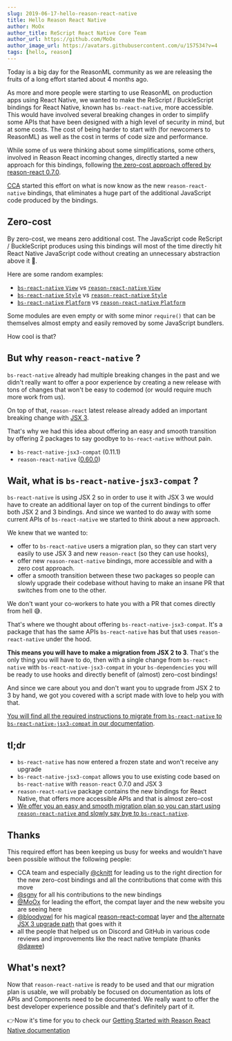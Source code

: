 ```yaml
---
slug: 2019-06-17-hello-reason-react-native
title: Hello Reason React Native
author: MoOx
author_title: ReScript React Native Core Team
author_url: https://github.com/MoOx
author_image_url: https://avatars.githubusercontent.com/u/157534?v=4
tags: [hello, reason]
---
```


Today is a big day for the ReasonML community as we are releasing the fruits of
a long effort started about 4 months ago.

As more and more people were starting to use ReasonML on production apps using
React Native, we wanted to make the ReScript / BuckleScript bindings for React Native,
known has `bs-react-native`, more accessible. This would have involved several
breaking changes in order to simplify some APIs that have been designed with a
high level of security in mind, but at some costs. The cost of being harder to
start with (for newcomers to ReasonML) as well as the cost in terms of code size
and performance.

While some of us were thinking about some simplifications, some others, involved
in Reason React incoming changes, directly started a new approach for this
bindings, following
[the zero-cost approach offered by reason-react 0.7.0](https://reasonml.github.io/reason-react/blog/2019/04/10/react-hooks).

[CCA](https://www.cca.io) started this effort on what is now know as the new
`reason-react-native` bindings, that eliminates a huge part of the additional
JavaScript code produced by the bindings.

## Zero-cost

By zero-cost, we means zero additional cost. The JavaScript code ReScript / BuckleScript
produces using this bindings will most of the time directly hit React Native
JavaScript code without creating an unnecessary abstraction above it 🙌.

Here are some random examples:

- [`bs-react-native` `View`](https://github.com/reason-react-native/reason-react-native/blob/958cd4e3a5ffa303304a0b2404cd53b5f49e649f/bs-react-native/src/components/ViewProps.bs.js)
  vs
  [`reason-react-native` `View`](https://github.com/reason-react-native/reason-react-native/blob/958cd4e3a5ffa303304a0b2404cd53b5f49e649f/reason-react-native/src/components/View.bs.js)
- [`bs-react-native` `Style`](https://github.com/reason-react-native/reason-react-native/blob/958cd4e3a5ffa303304a0b2404cd53b5f49e649f/bs-react-native/src/style.bs.js)
  vs
  [`reason-react-native` `Style`](https://github.com/reason-react-native/reason-react-native/blob/958cd4e3a5ffa303304a0b2404cd53b5f49e649f/reason-react-native/src/apis/Style.bs.js)
- [`bs-react-native` `Platform`](https://github.com/reason-react-native/reason-react-native/blob/958cd4e3a5ffa303304a0b2404cd53b5f49e649f/bs-react-native/src/platform.bs.js)
  vs
  [`reason-react-native` `Platform`](https://github.com/reason-react-native/reason-react-native/blob/958cd4e3a5ffa303304a0b2404cd53b5f49e649f/reason-react-native/src/apis/Platform.bs.js)

Some modules are even empty or with some minor `require()` that can be
themselves almost empty and easily removed by some JavaScript bundlers.

How cool is that?

## But why `reason-react-native` ?

`bs-react-native` already had multiple breaking changes in the past and we
didn't really want to offer a poor experience by creating a new release with
tons of changes that won't be easy to codemod (or would require much more work
from us).

On top of that, `reason-react` latest release already added an important
breaking change with
[JSX 3](https://reasonml.github.io/reason-react/docs/en/jsx).

That's why we had this idea about offering an easy and smooth transition by
offering 2 packages to say goodbye to `bs-react-native` without pain.

- `bs-react-native-jsx3-compat` (0.11.1)
- `reason-react-native`
  ([0.60.0](/docs/install/#note-about-reason-react-native-version-number))

## Wait, what is `bs-react-native-jsx3-compat` ?

`bs-react-native` is using JSX 2 so in order to use it with JSX 3 we would have
to create an additional layer on top of the current bindings to offer both JSX 2
and 3 bindings. And since we wanted to do away with some current APIs of
`bs-react-native` we started to think about a new approach.

We knew that we wanted to:

- offer to `bs-react-native` users a migration plan, so they can start very
  easily to use JSX 3 and new `reason-react` (so they can use hooks),
- offer new `reason-react-native` bindings, more accessible and with a zero cost
  approach.
- offer a smooth transition between these two packages so people can slowly
  upgrade their codebase without having to make an insane PR that switches from
  one to the other.

We don't want your co-workers to hate you with a PR that comes directly from
hell 😅.

That's where we thought about offering `bs-react-native-jsx3-compat`. It's a
package that has the same APIs `bs-react-native` has but that uses
`reason-react-native` under the hood.

**This means you will have to make a migration from JSX 2 to 3**. That's the
only thing you will have to do, then with a single change from `bs-react-native`
with `bs-react-native-jsx3-compat` in your `bs-dependencies` you will be ready
to use hooks and directly benefit of (almost) zero-cost bindings!

And since we care about you and don't want you to upgrade from JSX 2 to 3 by
hand, we got you covered with a script made with love to help you with that.

[You will find all the required instructions to migrate from `bs-react-native` to `bs-react-native-jsx3-compat` in our documentation](https://reason-react-native.github.io/en/docs/migration/jsx3/).

## tl;dr

- `bs-react-native` has now entered a frozen state and won't receive any upgrade
- `bs-react-native-jsx3-compat` allows you to use existing code based on
  `bs-react-native` with `reason-react` 0.7.0 and JSX 3
- `reason-react-native` package contains the new bindings for React Native, that
  offers more accessible APIs and that is almost zero-cost
- [We offer you an easy and smooth migration plan so you can start using `reason-react-native` and slowly say bye to `bs-react-native`](https://reason-react-native.github.io/en/docs/migration/jsx3/).

## Thanks

This required effort has been keeping us busy for weeks and wouldn't have been
possible without the following people:

- CCA team and especially [@cknitt](https://github.com/cknitt) for leading us to
  the right direction for the new zero-cost bindings and all the contributions
  that come with this move
- [@sgny](https://github.com/sgny) for all his contributions to the new bindings
- [@MoOx](https://github.com/MoOx) for leading the effort, the compat layer and
  the new website you are seeing here
- [@bloodyowl](https://github.com/bloodyowl) for his magical
  [reason-react-compat](https://github.com/bloodyowl/reason-react-compat) layer
  and
  [the alternate JSX 3 upgrade path](https://bloodyowl.github.io/blog/2019-04-19-an-alternative-migration-path-for-reason-react/)
  that goes with it
- all the people that helped us on Discord and GitHub in various code reviews
  and improvements like the react native template (thanks
  [@dawee](https://github.com/dawee))

## What's next?

Now that `reason-react-native` is ready to be used and that our migration plan
is usable, we will probably be focused on documentation as lots of APIs and
Components need to be documented. We really want to offer the best developer
experience possible and that's definitely part of it.

👉Now it's time for you to check our
[Getting Started with Reason React Native documentation](/docs/)
